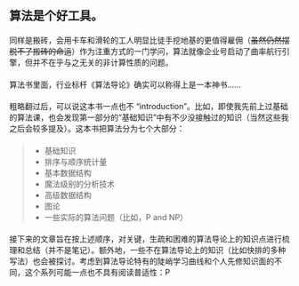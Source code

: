 ## **算法是个好工具。**
####
同样是搬砖，会用卡车和滑轮的工人明显比徒手挖地基的更值得雇佣（~~虽然仍然摆脱不了搬砖的命运~~）作为注重方式的一门学问，算法就像企业号启动了曲率航行引擎，但并不在乎与之无关的非计算性质的问题。
####
算法书里面，行业标杆《算法导论》确实可以称得上是一本神书……
####
粗略翻过后，可以说这本书一点也不 “introduction”。比如，即使我先前上过基础的算法课，也会发现第一部分的“基础知识”中有不少没接触过的知识（当然这些我之后会较多提及）。这本书把算法分为七个大部分：
####
> - 基础知识
> - 排序与顺序统计量
> - 基本数据结构
> - 魔法级别的分析技术
> - 高级数据结构
> - 图论
> - 一些实际的算法问题（比如，P and NP）
####
接下来的文章旨在按上述顺序，对关键，生疏和困难的算法导论上的知识点进行梳理和总结（并不是笔记）。额外地，一些不在算法导论上的知识（比如快排的多种写法）也会被探讨。考虑到算法导论特有的陡峭学习曲线和个人先修知识面的不同，这个系列可能一点也不具有阅读普适性：P






